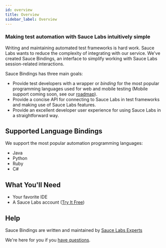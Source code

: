 ```yaml
---
id: overview
title: Overview
sidebar_label: Overview
---
```

### Making test automation with Sauce Labs intuitively simple

Writing and maintaining automated test frameworks is hard work. 
Sauce Labs wants to reduce the complexity of integrating with our service. 
We've created Sauce Bindings, an interface to simplify working with Sauce Labs session-related interactions. 

Sauce Bindings has three main goals:

-   Provide test developers with a wrapper or _binding_ for the most popular programming languages
 used for web and mobile testing (Mobile support coming soon, see our [roadmap](ROADMAP.md)).
-   Provide a concise API for connecting to Sauce Labs in test frameworks and making use of Sauce Labs features.
-   Provide an excellent developer user experience for using Sauce Labs in a straightforward way.

## Supported Language Bindings

We support the most popular automation programming languages:

-   Java
-   Python
-   Ruby
-   C#

## What You'll Need

- Your favorite IDE
- A Sauce Labs account ([Try It Free](https://saucelabs.com/sign-up))

## Help

Sauce Bindings are written and maintained by [Sauce Labs Experts](https://saucelabs.com/our-experts)

We're here for you if you [have questions](mailto:opensource@saucelabs.com).
